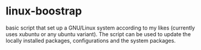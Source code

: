 linux-boostrap
==============
basic script that set up a GNU/Linux system according to my likes (currently uses xubuntu or any ubuntu variant).
The script can be used to update the locally installed packages, configurations and the system packages.

